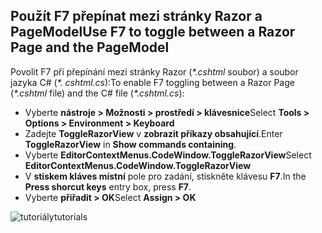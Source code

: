 <a name="f7"></a>
## <a name="use-f7-to-toggle-between-a-razor-page-and-the-pagemodel"></a><span data-ttu-id="7a675-101">Použít F7 přepínat mezi stránky Razor a PageModel</span><span class="sxs-lookup"><span data-stu-id="7a675-101">Use F7 to toggle between a Razor Page and the PageModel</span></span>

<span data-ttu-id="7a675-102">Povolit F7 při přepínání mezi stránky Razor (*\*.cshtml* soubor) a soubor jazyka C# (*\*. cshtml.cs*):</span><span class="sxs-lookup"><span data-stu-id="7a675-102">To enable F7 toggling between a Razor Page (*\*.cshtml* file) and the C# file (*\*.cshtml.cs*):</span></span>

* <span data-ttu-id="7a675-103">Vyberte **nástroje > Možnosti > prostředí > klávesnice**</span><span class="sxs-lookup"><span data-stu-id="7a675-103">Select **Tools > Options > Environment > Keyboard**</span></span>
* <span data-ttu-id="7a675-104">Zadejte **ToggleRazorView** v **zobrazit příkazy obsahující**.</span><span class="sxs-lookup"><span data-stu-id="7a675-104">Enter **ToggleRazorView** in **Show commands containing**.</span></span>
* <span data-ttu-id="7a675-105">Vyberte **EditorContextMenus.CodeWindow.ToggleRazorView**</span><span class="sxs-lookup"><span data-stu-id="7a675-105">Select **EditorContextMenus.CodeWindow.ToggleRazorView**</span></span>
* <span data-ttu-id="7a675-106">V **stiskem kláves místní** pole pro zadání, stiskněte klávesu **F7**.</span><span class="sxs-lookup"><span data-stu-id="7a675-106">In the **Press shorcut keys** entry box, press **F7**.</span></span>
* <span data-ttu-id="7a675-107">Vyberte **přiřadit > OK**</span><span class="sxs-lookup"><span data-stu-id="7a675-107">Select **Assign > OK**</span></span>

![<span data-ttu-id="7a675-108">tutoriály</span><span class="sxs-lookup"><span data-stu-id="7a675-108">tutorials</span></span> ](~/tutorials/razor-pages/razor-pages-start/_static/F7.png)
<!-- 
![preceding instructions](~/includes/RP/_static/F7.png)

![_static/F7.pngs](_static/F7.png)
-->

